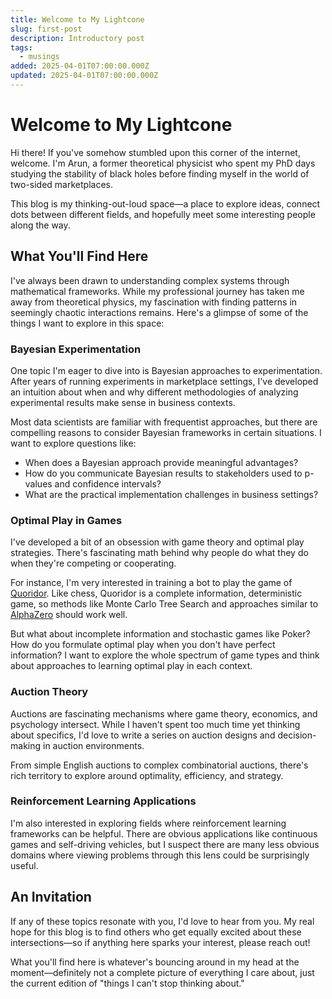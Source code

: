 ```yaml
---
title: Welcome to My Lightcone
slug: first-post
description: Introductory post
tags:
  - musings
added: 2025-04-01T07:00:00.000Z
updated: 2025-04-01T07:00:00.000Z
---
```


# Welcome to My Lightcone

Hi there! If you've somehow stumbled upon this corner of the internet, welcome. I'm Arun, a former theoretical physicist who spent my PhD days studying the stability of black holes before finding myself in the world of two-sided marketplaces.

This blog is my thinking-out-loud space—a place to explore ideas, connect dots between different fields, and hopefully meet some interesting people along the way.

## What You'll Find Here

I've always been drawn to understanding complex systems through mathematical frameworks. While my professional journey has taken me away from theoretical physics, my fascination with finding patterns in seemingly chaotic interactions remains. Here's a glimpse of some of the things I want to explore in this space:

### Bayesian Experimentation

One topic I'm eager to dive into is Bayesian approaches to experimentation. After years of running experiments in marketplace settings, I've developed an intuition about when and why different methodologies of analyzing experimental results make sense in business contexts. 

Most data scientists are familiar with frequentist approaches, but there are compelling reasons to consider Bayesian frameworks in certain situations. I want to explore questions like:

* When does a Bayesian approach provide meaningful advantages?
* How do you communicate Bayesian results to stakeholders used to p-values and confidence intervals?
* What are the practical implementation challenges in business settings?

### Optimal Play in Games

I've developed a bit of an obsession with game theory and optimal play strategies. There's fascinating math behind why people do what they do when they're competing or cooperating.

For instance, I'm very interested in training a bot to play the game of [Quoridor](https://en.wikipedia.org/wiki/Quoridor). Like chess, Quoridor is a complete information, deterministic game, so methods like Monte Carlo Tree Search and approaches similar to [AlphaZero](https://en.wikipedia.org/wiki/AlphaZero) should work well.

But what about incomplete information and stochastic games like Poker? How do you formulate optimal play when you don't have perfect information? I want to explore the whole spectrum of game types and think about approaches to learning optimal play in each context.

### Auction Theory

Auctions are fascinating mechanisms where game theory, economics, and psychology intersect. While I haven't spent too much time yet thinking about specifics, I'd love to write a series on auction designs and decision-making in auction environments.

From simple English auctions to complex combinatorial auctions, there's rich territory to explore around optimality, efficiency, and strategy.

### Reinforcement Learning Applications

I'm also interested in exploring fields where reinforcement learning frameworks can be helpful. There are obvious applications like continuous games and self-driving vehicles, but I suspect there are many less obvious domains where viewing problems through this lens could be surprisingly useful.

## An Invitation

If any of these topics resonate with you, I'd love to hear from you. My real hope for this blog is to find others who get equally excited about these intersections—so if anything here sparks your interest, please reach out!

What you'll find here is whatever's bouncing around in my head at the moment—definitely not a complete picture of everything I care about, just the current edition of "things I can't stop thinking about."
